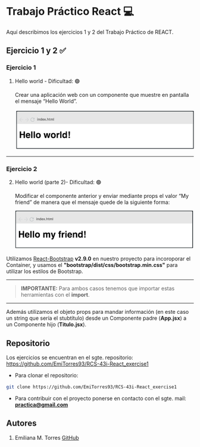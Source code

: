 # Trabajo Práctico React 💻

Aquí describimos los ejercicios 1 y 2 del Trabajo Práctico de REACT.

## Ejercicio 1 y 2 ✅

### Ejercicio 1

1. Hello world - Dificultad: 🟢

   Crear una aplicación web con un componente que muestre en pantalla el mensaje “Hello World”.

   ![Alt text](image.png)

---

### Ejercicio 2

2. Hello world (parte 2)- Dificultad: 🟢

   Modificar el componente anterior y enviar mediante props el valor “My friend” de manera que el mensaje quede de la siguiente forma:

   ![Alt text](image-1.png)

Utilizamos [React-Bootstrap](https://react-bootstrap.netlify.app/) **v2.9.0** en nuestro proyecto para incoroporar el Container, y usamos el **"bootstrap/dist/css/bootstrap.min.css"** para utilizar los estilos de Bootstrap.

---

> **IMPORTANTE:** Para ambos casos tenemos que importar estas herramientas con el **import**.

---

Además utilizamos el objeto props para mandar información (en este caso un string que sería el stubtítulo) desde un Componente padre (**App.jsx**) a un Componente hijo (**Titulo.jsx**).

## Repositorio

Los ejercicios se encuentran en el sgte. repositorio:
https://github.com/EmiTorres93/RCS-43i-React_exercise1

- Para clonar el repositorio:

```bash
git clone https://github.com/EmiTorres93/RCS-43i-React_exercise1
```

- Para contribuir con el proyecto ponerse en contacto con el sgte. mail: **practica@gmail.com**

## Autores

1. Emiliana M. Torres [GitHub](https://github.com/EmiTorres93)
